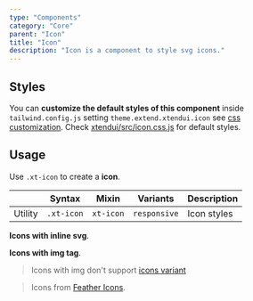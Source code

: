 ```yaml
---
type: "Components"
category: "Core"
parent: "Icon"
title: "Icon"
description: "Icon is a component to style svg icons."
---
```


## Styles

You can **customize the default styles of this component** inside `tailwind.config.js` setting `theme.extend.xtendui.icon` see [css customization](/components/global/preset#customization). Check [xtendui/src/icon.css.js](https://github.com/xtendui/xtendui/blob/beta/src/icon.css.js) for default styles.

## Usage

Use `.xt-icon` to create a **icon**.

<div class="xt-overflow-sub overflow-y-hidden overflow-x-scroll my-5 xt-my-auto w-full">

|                      | Syntax                          | Mixin            | Variants               | Description                   |
| ----------------------- | ----------------------------------------- | -----------------------------| ----------------------------- | ----------------------------- |
| Utility                  | `.xt-icon`                     | `xt-icon`                | `responsive`                | Icon styles            |

</div>

**Icons with inline svg**.

<demo>
  <demoinline src="demos/components/icon/usage">
  </demoinline>
</demo>

**Icons with img tag**.

<demo>
  <demoinline src="demos/components/icon/usage-img">
  </demoinline>
</demo>

> Icons with img don't support [icons variant](/components/icon/content#variant)

> Icons from [Feather Icons](https://feathericons.com).
